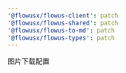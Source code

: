 ```yaml
---
'@flowusx/flowus-client': patch
'@flowusx/flowus-shared': patch
'@flowusx/flowus-to-md': patch
'@flowusx/flowus-types': patch
---
```


图片下载配置
